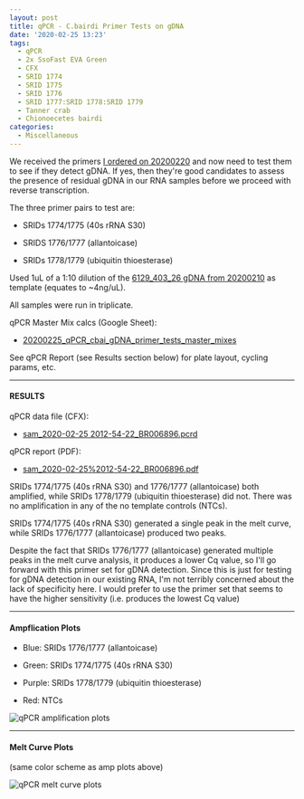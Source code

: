 ```yaml
---
layout: post
title: qPCR - C.bairdi Primer Tests on gDNA
date: '2020-02-25 13:23'
tags:
  - qPCR
  - 2x SsoFast EVA Green
  - CFX
  - SRID 1774
  - SRID 1775
  - SRID 1776
  - SRID 1777:SRID 1778:SRID 1779
  - Tanner crab
  - Chionoecetes bairdi
categories:
  - Miscellaneous
---
```

We received the primers [I ordered on 20200220](https://robertslab.github.io/sams-notebook/2020/02/20/Primer-Design-C.bairdi-Primers-for-Checking-RNA-for-Residual-gDNA.html) and now need to test them to see if they detect gDNA. If yes, then they're good candidates to assess the presence of residual gDNA in our RNA samples before we proceed with reverse transcription.

The three primer pairs to test are:

- SRIDs 1774/1775 (40s rRNA S30)

- SRIDS 1776/1777 (allantoicase)

- SRIDs 1778/1779 (ubiquitin thioesterase)

Used 1uL of a 1:10 dilution of the [6129_403_26 gDNA from 20200210](https://robertslab.github.io/sams-notebook/2020/02/10/DNA-Isolation-&-Quantification-Additional-C.bairdi-gDNA-from-Sample-6129_403_26.html) as template (equates to ~4ng/uL).

All samples were run in triplicate.


qPCR Master Mix calcs (Google Sheet):

- [20200225_qPCR_cbai_gDNA_primer_tests_master_mixes](https://docs.google.com/spreadsheets/d/1zJa6J-xfW6Fv-hqTFz4B77J0hl1Pfab1r_BtphJjSOk/edit?usp=sharing)


See qPCR Report (see Results section below) for plate layout, cycling params, etc.

---

#### RESULTS

qPCR data file (CFX):

- [sam_2020-02-25 2012-54-22_BR006896.pcrd](https://owl.fish.washington.edu/scaphapoda/qPCR_data/cfx_connect_data/sam_2020-02-25%2012-54-22_BR006896.pcrd)

qPCR report (PDF):

- [sam_2020-02-25%2012-54-22_BR006896.pdf](https://owl.fish.washington.edu/Athaliana/qPCR_data/qPCR_reports/sam_2020-02-25%2012-54-22_BR006896.pdf)

SRIDs 1774/1775 (40s rRNA S30) and 1776/1777 (allantoicase) both amplified, while SRIDs 1778/1779 (ubiquitin thioesterase) did not. There was no amplification in any of the no template controls (NTCs).

SRIDs 1774/1775 (40s rRNA S30) generated a single peak in the melt curve, while SRIDs 1776/1777 (allantoicase) produced two peaks.

Despite the fact that SRIDs 1776/1777 (allantoicase) generated multiple peaks in the melt curve analysis, it produces a lower Cq value, so I'll go forward with this primer set for gDNA detection. Since this is just for testing for gDNA detection in our existing RNA, I'm not terribly concerned about the lack of specificity here. I would prefer to use the primer set that seems to have the higher sensitivity (i.e. produces the lowest Cq value)


---

#### Ampflication Plots

- Blue: SRIDs 1776/1777 (allantoicase)

- Green: SRIDs 1774/1775 (40s rRNA S30)

- Purple: SRIDs 1778/1779 (ubiquitin thioesterase)

 - Red: NTCs

![qPCR amplification plots](https://owl.fish.washington.edu/Athaliana/qPCR_data/sam_2020-02-25%2012-54-22_amp_plots.png)



---

#### Melt Curve Plots

(same color scheme as amp plots above)


![qPCR melt curve plots](https://owl.fish.washington.edu/Athaliana/qPCR_data/sam_2020-02-25%2012-54-22_melt_plots.png)
